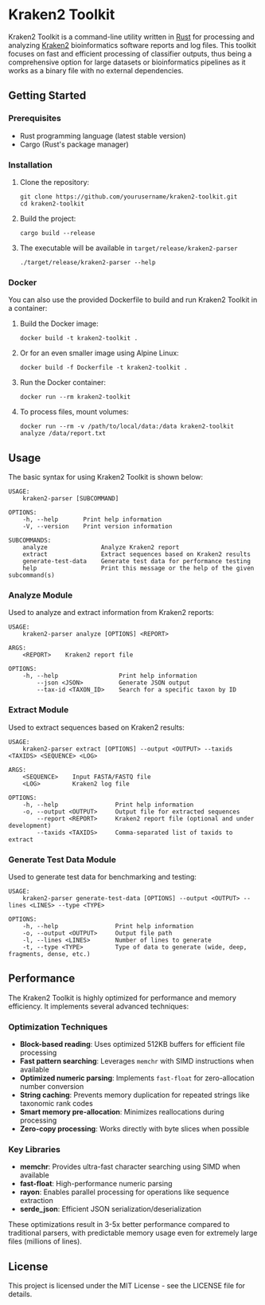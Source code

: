 # Kraken2 Toolkit

Kraken2 Toolkit is a command-line utility written in [Rust](https://www.rust-lang.org/) for processing and analyzing [Kraken2](https://ccb.jhu.edu/software/kraken2/) bioinformatics software reports and log files. This toolkit focuses on fast and efficient processing of classifier outputs, thus being a comprehensive option for large datasets or bioinformatics pipelines as it works as a binary file with no external dependencies.

## Getting Started

### Prerequisites

- Rust programming language (latest stable version)
- Cargo (Rust's package manager)

### Installation

1. Clone the repository:
   ```
   git clone https://github.com/yourusername/kraken2-toolkit.git
   cd kraken2-toolkit
   ```

2. Build the project:
   ```
   cargo build --release
   ```

3. The executable will be available in `target/release/kraken2-parser`
    ```
    ./target/release/kraken2-parser --help
    ```

### Docker

You can also use the provided Dockerfile to build and run Kraken2 Toolkit in a container:

1. Build the Docker image:
   ```
   docker build -t kraken2-toolkit .
   ```

2. Or for an even smaller image using Alpine Linux:
   ```
   docker build -f Dockerfile -t kraken2-toolkit .
   ```

3. Run the Docker container:
   ```
   docker run --rm kraken2-toolkit
   ```

4. To process files, mount volumes:
   ```
   docker run --rm -v /path/to/local/data:/data kraken2-toolkit analyze /data/report.txt
   ```

## Usage

The basic syntax for using Kraken2 Toolkit is shown below:

```
USAGE:
    kraken2-parser [SUBCOMMAND]

OPTIONS:
    -h, --help       Print help information
    -V, --version    Print version information

SUBCOMMANDS:
    analyze               Analyze Kraken2 report
    extract               Extract sequences based on Kraken2 results
    generate-test-data    Generate test data for performance testing
    help                  Print this message or the help of the given subcommand(s)
```

### Analyze Module

Used to analyze and extract information from Kraken2 reports:

```
USAGE:
    kraken2-parser analyze [OPTIONS] <REPORT>

ARGS:
    <REPORT>    Kraken2 report file

OPTIONS:
    -h, --help                 Print help information
        --json <JSON>          Generate JSON output
        --tax-id <TAXON_ID>    Search for a specific taxon by ID
```

### Extract Module

Used to extract sequences based on Kraken2 results:

```
USAGE:
    kraken2-parser extract [OPTIONS] --output <OUTPUT> --taxids <TAXIDS> <SEQUENCE> <LOG>

ARGS:
    <SEQUENCE>    Input FASTA/FASTQ file
    <LOG>         Kraken2 log file

OPTIONS:
    -h, --help                Print help information
    -o, --output <OUTPUT>     Output file for extracted sequences
        --report <REPORT>     Kraken2 report file (optional and under development)
        --taxids <TAXIDS>     Comma-separated list of taxids to extract
```

### Generate Test Data Module

Used to generate test data for benchmarking and testing:

```
USAGE:
    kraken2-parser generate-test-data [OPTIONS] --output <OUTPUT> --lines <LINES> --type <TYPE>

OPTIONS:
    -h, --help                Print help information
    -o, --output <OUTPUT>     Output file path
    -l, --lines <LINES>       Number of lines to generate
    -t, --type <TYPE>         Type of data to generate (wide, deep, fragments, dense, etc.)
```

## Performance

The Kraken2 Toolkit is highly optimized for performance and memory efficiency. It implements several advanced techniques:

### Optimization Techniques
- **Block-based reading**: Uses optimized 512KB buffers for efficient file processing
- **Fast pattern searching**: Leverages `memchr` with SIMD instructions when available
- **Optimized numeric parsing**: Implements `fast-float` for zero-allocation number conversion
- **String caching**: Prevents memory duplication for repeated strings like taxonomic rank codes
- **Smart memory pre-allocation**: Minimizes reallocations during processing
- **Zero-copy processing**: Works directly with byte slices when possible

### Key Libraries
- **memchr**: Provides ultra-fast character searching using SIMD when available
- **fast-float**: High-performance numeric parsing
- **rayon**: Enables parallel processing for operations like sequence extraction
- **serde_json**: Efficient JSON serialization/deserialization

These optimizations result in 3-5x better performance compared to traditional parsers, with predictable memory usage even for extremely large files (millions of lines).

## License

This project is licensed under the MIT License - see the LICENSE file for details.
